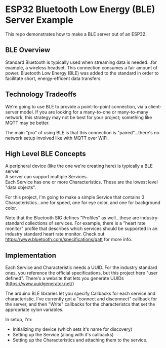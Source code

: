 # ESP32 Bluetooth Low Energy (BLE) Server Example
This repo demonstrates how to make a BLE server out of an ESP32.

## BLE Overview
Standard Bluetooth is typically used when streaming data is needed...for example, a wireless headset.  This connection consumes a fair amount of power.  Bluetooth Low Energy (BLE) was added to the standard in order to facilitate short, energy-efficent data transfers.  

## Technology Tradeoffs
We're going to use BLE to provide a point-to-point connection, via a client-server model.  If you are looking for a many-to-one or many-to-many network, this strategy may not be best for your project; something like MQTT may be better.

The main "pro" of using BLE is that this connection is "paired"...there's no network setup involved like with MQTT over WiFi.

## High Level BLE Concepts
A peripheral device (like the one we're creating here) is typically a BLE server.  
A server can support multiple Services.   
Each Service has one or more Characteristics.  These are the lowest level "data objects".

For this project, I'm going to make a simple Service that contains 3 Characteristics...one for speed, one for eye color, and one for background color.

Note that the Bluetooth SIG defines "Profiles" as well...these are industry-standard collections of services.  For example, there is a "heart rate monitor" profile that describes which services should be supported in an industry standard heart rate monitor.  Check out https://www.bluetooth.com/specifications/gatt for more info.

## Implementation
Each Service and Characteristic needs a UUID.  For the industry standard ones, you reference the official specifications, but this project here "user defined".  There's a website that lets you generate UUIDs (https://www.uuidgenerator.net/)

The arduino BLE libraries let you specify Callbacks for each service and characteristic.  I've currently got a "connect and disconnect" callback for the server, and then "Write" callbacks for the characteristcs that set the appropriate cylon variables.

In setup, I'm:
* Initializing my device (which sets it's name for discovery)
* Setting up the Service (along with it's callbacks)
* Setting up the Characteristics and attaching them to the service.



